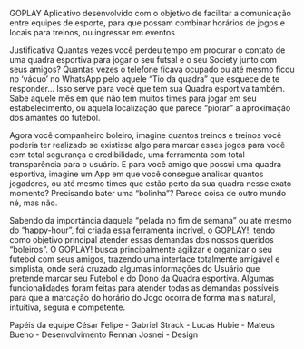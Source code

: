 GOPLAY
Aplicativo desenvolvido com o objetivo de facilitar a comunicação entre equipes de esporte, para que possam combinar horários de jogos e locais para treinos, ou ingressar em eventos

Justificativa
Quantas vezes você perdeu tempo em procurar o contato de uma quadra esportiva para jogar o seu futsal e o seu Society junto com seus amigos? Quantas vezes o telefone ficava ocupado ou até mesmo ficou no ‘vácuo’ no WhatsApp pelo aquele “Tio da quadra” que esquece de te responder… Isso serve para você que tem sua Quadra esportiva também. Sabe aquele mês em que não tem muitos times para jogar em seu estabelecimento, ou aquela localização que parece “piorar” a aproximação dos amantes do futebol.

Agora você companheiro boleiro, imagine quantos treinos e treinos você poderia ter realizado se existisse algo para marcar esses jogos para você com total segurança e credibilidade, uma ferramenta com total transparência para o usuário. E para você amigo que possui uma quadra esportiva, imagine um App em que você consegue analisar quantos jogadores, ou até mesmo times que estão perto da sua quadra nesse exato momento? Precisando bater uma “bolinha”? Parece coisa de outro mundo né, mas não.

Sabendo da importância daquela “pelada no fim de semana” ou até mesmo do “happy-hour”, foi criada essa ferramenta incrível, o GOPLAY!, tendo como objetivo principal atender essas demandas dos nossos queridos “boleiros”. O GOPLAY! busca principalmente agilizar e organizar o seu futebol com seus amigos, trazendo uma interface totalmente amigável e simplista, onde será cruzado algumas informações do Usuário que pretende marcar seu Futebol e do Dono da Quadra esportiva. Algumas funcionalidades foram feitas para atender todas as demandas possíveis para que a marcação do horário do Jogo ocorra de forma mais natural, intuitiva, segura e competente.

Papéis da equipe
César Felipe - Gabriel Strack - Lucas Hubie - Mateus Bueno - Desenvolvimento Rennan Josnei - Design